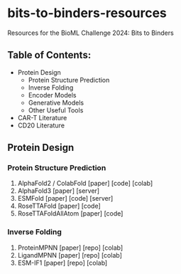 # bits-to-binders-resources
Resources for the BioML Challenge 2024: Bits to Binders


## Table of Contents:
- Protein Design
  - Protein Structure Prediction
  - Inverse Folding
  - Encoder Models
  - Generative Models
  - Other Useful Tools
- CAR-T Literature
- CD20 Literature


## Protein Design
### Protein Structure Prediction
1. AlphaFold2 / ColabFold [paper] [code] [colab]
2. AlphaFold3 [paper] [server]
3. ESMFold [paper] [code] [server]
4. RoseTTAFold [paper] [code]
5. RoseTTAFoldAllAtom [paper] [code]

### Inverse Folding
1. ProteinMPNN [paper] [repo] [colab]
2. LigandMPNN [paper] [repo] [colab]
3. ESM-IF1 [paper] [repo] [colab]
